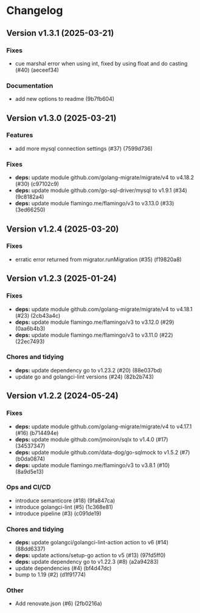 # Changelog

## Version v1.3.1 (2025-03-21)

### Fixes

- cue marshal error when using int, fixed by using float and do casting (#40) (aeceef34)

### Documentation

- add new options to readme (9b7fb604)

## Version v1.3.0 (2025-03-21)

### Features

- add more mysql connection settings (#37) (7599d736)

### Fixes

- **deps:** update module github.com/golang-migrate/migrate/v4 to v4.18.2 (#30) (c97102c9)
- **deps:** update module github.com/go-sql-driver/mysql to v1.9.1 (#34) (9c8182a4)
- **deps:** update module flamingo.me/flamingo/v3 to v3.13.0 (#33) (3ed66250)

## Version v1.2.4 (2025-03-20)

### Fixes

- erratic error returned from migrator.runMigration (#35) (f19820a8)

## Version v1.2.3 (2025-01-24)

### Fixes

- **deps:** update module github.com/golang-migrate/migrate/v4 to v4.18.1 (#23) (2cb43a4c)
- **deps:** update module flamingo.me/flamingo/v3 to v3.12.0 (#29) (0aa6b4b3)
- **deps:** update module flamingo.me/flamingo/v3 to v3.11.0 (#22) (22ec7493)

### Chores and tidying

- **deps:** update dependency go to v1.23.2 (#20) (88e037bd)
- update go and golangci-lint versions (#24) (82b2b743)

## Version v1.2.2 (2024-05-24)

### Fixes

- **deps:** update module github.com/golang-migrate/migrate/v4 to v4.17.1 (#16) (b714494e)
- **deps:** update module github.com/jmoiron/sqlx to v1.4.0 (#17) (34537347)
- **deps:** update module github.com/data-dog/go-sqlmock to v1.5.2 (#7) (b0da0874)
- **deps:** update module flamingo.me/flamingo/v3 to v3.8.1 (#10) (8a9d5e13)

### Ops and CI/CD

- introduce semanticore (#18) (9fa847ca)
- introduce golangci-lint (#5) (1c368e81)
- introduce pipeline (#3) (c091de19)

### Chores and tidying

- **deps:** update golangci/golangci-lint-action action to v6 (#14) (88dd6337)
- **deps:** update actions/setup-go action to v5 (#13) (97fd5ff0)
- **deps:** update dependency go to v1.22.3 (#8) (a2a94283)
- update dependencies (#4) (bf4d47dc)
- bump to 1.19 (#2) (d1f91774)

### Other

- Add renovate.json (#6) (2fb0216a)

